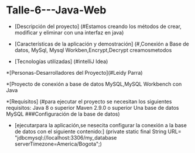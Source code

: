 # Talle-6---Java-Web
* [Descripción del proyecto] (#Estamos creando los métodos de crear, modificar y eliminar con una interfaz en java)


* [Características de la aplicación y demostración] (#,Conexión a Base de datos, MySql, Mysql Workben,Encrypt,Decrypt
creamosmetodos

* [Tecnologías utilizadas] (#intelliJ Idea)

*[Personas-Desarrolladores del Proyecto](#Leidy Parra)

*[Proyecto de conexión a base de datos MySQL,MySQL Workbench con Java

*[Requisitos] (#para ejecutar el proyecto se necesitan los siguientes requisitos: Java 8 o superior Maven 2.9.0 o superior Una base de datos MySQL ###Configuración de la base de datos)

* [ejecutarpara la aplicación,se nesecita configurar la conexión a la base de datos con el siguiente contenido:] (private static final String URL= "jdbcmysql://localhost:3306/my_database serverTimezone=America/Bogota";)
